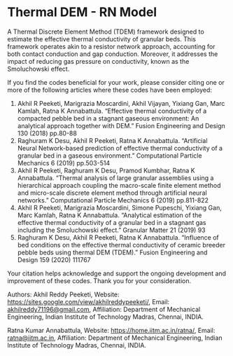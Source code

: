# Thermal DEM - RN Model
A Thermal Discrete Element Method (TDEM) framework designed to estimate the effective thermal conductivity of granular beds. This framework operates akin to a resistor network approach, accounting for both contact conduction and gap conduction. Moreover, it addresses the impact of reducing gas pressure on conductivity, known as the Smoluchowski effect.

If you find the codes beneficial for your work, please consider citing one or more of the following articles where these codes have been employed:
1.  Akhil R Peeketi, Marigrazia Moscardini, Akhil Vijayan, Yixiang Gan, Marc Kamlah, Ratna K Annabattula. “Effective thermal conductivity of a compacted pebble bed in a stagnant gaseous environment: An analytical approach together with DEM.” Fusion Engineering and Design 130 (2018) pp.80-88
2.  Raghuram K Desu, Akhil R Peeketi, Ratna K Annabattula. “Artificial Neural Network-based prediction of effective thermal conductivity of a granular bed in a gaseous environment.” Computational Particle Mechanics 6 (2019) pp.503-514
3.  Akhil R Peeketi, Raghuram K Desu, Pramod Kumbhar, Ratna K Annabattula. “Thermal analysis of large granular assemblies using a hierarchical approach coupling the macro-scale finite element method and micro-scale discrete element method through artificial neural networks.” Computational Particle Mechanics 6 (2019) pp.811-822
4.  Akhil R Peeketi, Marigrazia Moscardini, Simone Pupeschi, Yixiang Gan, Marc Kamlah, Ratna K Annabattula. “Analytical estimation of the effective thermal conductivity of a granular bed in a stagnant gas including the Smoluchowski effect.” Granular Matter 21 (2019) 93
5.  Raghuram K Desu, Akhil R Peeketi, Ratna K Annabattula. “Influence of bed conditions on the effective thermal conductivity of ceramic breeder pebble beds using thermal DEM (TDEM).” Fusion Engineering and Design 159 (2020) 111767

Your citation helps acknowledge and support the ongoing development and improvement of these codes. Thank you for your consideration.

Authors: 
Akhil Reddy Peeketi, 
Website: https://sites.google.com/view/akhilreddypeeketi/, 
Email: akhilreddy71196@gmail.com, 
Affiliation: Department of Mechanical Engineering, Indian Institute of Technology Madras, Chennai, INDIA.

Ratna Kumar Annabattula, 
Website: https://home.iitm.ac.in/ratna/, 
Email: ratna@iitm.ac.in, 
Affiliation: Department of Mechanical Engineering, Indian Institute of Technology Madras, Chennai, INDIA.
